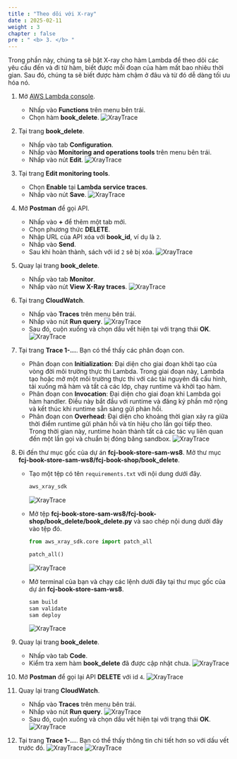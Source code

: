 ```yaml
---
title : "Theo dõi với X-ray"
date : 2025-02-11
weight : 3
chapter : false
pre : " <b> 3. </b> "
---
```


Trong phần này, chúng ta sẽ bật X-ray cho hàm Lambda để theo dõi các yêu cầu đến và đi từ hàm, biết được mỗi đoạn của hàm mất bao nhiêu thời gian. Sau đó, chúng ta sẽ biết được hàm chậm ở đâu và từ đó dễ dàng tối ưu hóa nó.

1. Mở [AWS Lambda console](https://us-east-1.console.aws.amazon.com/lambda/home?region=us-east-1#/functions).
    - Nhấp vào **Functions** trên menu bên trái.
    - Chọn hàm **book_delete**.
      ![XrayTrace](https://chaunguyen3rd.github.io/000085-Book-store-Tracing-and-monitoring-with-Xray-and-Cloudwatch/images/temp/1/39.png?width=90pc)

2. Tại trang **book_delete**.
    - Nhấp vào tab **Configuration**.
    - Nhấp vào **Monitoring and operations tools** trên menu bên trái.
    - Nhấp vào nút **Edit**.
      ![XrayTrace](https://chaunguyen3rd.github.io/000085-Book-store-Tracing-and-monitoring-with-Xray-and-Cloudwatch/images/temp/1/40.png?width=90pc)

3. Tại trang **Edit monitoring tools**.
    - Chọn **Enable** tại **Lambda service traces**.
    - Nhấp vào nút **Save**.
      ![XrayTrace](https://chaunguyen3rd.github.io/000085-Book-store-Tracing-and-monitoring-with-Xray-and-Cloudwatch/images/temp/1/41.png?width=90pc)

4. Mở **Postman** để gọi API.
    - Nhấp vào **+** để thêm một tab mới.
    - Chọn phương thức **DELETE**.
    - Nhập URL của API xóa với **book_id**, ví dụ là `2`.
    - Nhấp vào **Send**.
    - Sau khi hoàn thành, sách với id `2` sẽ bị xóa.
      ![XrayTrace](https://chaunguyen3rd.github.io/000085-Book-store-Tracing-and-monitoring-with-Xray-and-Cloudwatch/images/temp/1/42.png?width=90pc)

5. Quay lại trang **book_delete**.
    - Nhấp vào tab **Monitor**.
    - Nhấp vào nút **View X-Ray traces**.
      ![XrayTrace](https://chaunguyen3rd.github.io/000085-Book-store-Tracing-and-monitoring-with-Xray-and-Cloudwatch/images/temp/1/43.png?width=90pc)

6. Tại trang **CloudWatch**.
    - Nhấp vào **Traces** trên menu bên trái.
    - Nhấp vào nút **Run query**.
      ![XrayTrace](https://chaunguyen3rd.github.io/000085-Book-store-Tracing-and-monitoring-with-Xray-and-Cloudwatch/images/temp/1/44.png?width=90pc)
    - Sau đó, cuộn xuống và chọn dấu vết hiện tại với trạng thái **OK**.
      ![XrayTrace](https://chaunguyen3rd.github.io/000085-Book-store-Tracing-and-monitoring-with-Xray-and-Cloudwatch/images/temp/1/45.png?width=90pc)

7. Tại trang **Trace 1-...**. Bạn có thể thấy các phân đoạn con.
    - Phân đoạn con **Initialization**: Đại diện cho giai đoạn khởi tạo của vòng đời môi trường thực thi Lambda. Trong giai đoạn này, Lambda tạo hoặc mở một môi trường thực thi với các tài nguyên đã cấu hình, tải xuống mã hàm và tất cả các lớp, chạy runtime và khởi tạo hàm.
    - Phân đoạn con **Invocation**: Đại diện cho giai đoạn khi Lambda gọi hàm handler. Điều này bắt đầu với runtime và đăng ký phần mở rộng và kết thúc khi runtime sẵn sàng gửi phản hồi.
    - Phân đoạn con **Overhead**: Đại diện cho khoảng thời gian xảy ra giữa thời điểm runtime gửi phản hồi và tín hiệu cho lần gọi tiếp theo. Trong thời gian này, runtime hoàn thành tất cả các tác vụ liên quan đến một lần gọi và chuẩn bị đóng băng sandbox.
      ![XrayTrace](/images/temp/1/54.png?width=90pc)

8. Đi đến thư mục gốc của dự án **fcj-book-store-sam-ws8**. Mở thư mục **fcj-book-store-sam-ws8/fcj-book-shop/book_delete**.
    - Tạo một tệp có tên `requirements.txt` với nội dung dưới đây.

      ```txt
      aws_xray_sdk
      ```

      ![XrayTrace](https://chaunguyen3rd.github.io/000085-Book-store-Tracing-and-monitoring-with-Xray-and-Cloudwatch/images/temp/1/46.png?width=90pc)
    - Mở tệp **fcj-book-store-sam-ws8/fcj-book-shop/book_delete/book_delete.py** và sao chép nội dung dưới đây vào tệp đó.

        ```py
        from aws_xray_sdk.core import patch_all

        patch_all()
        ```

        ![XrayTrace](https://chaunguyen3rd.github.io/000085-Book-store-Tracing-and-monitoring-with-Xray-and-Cloudwatch/images/temp/1/47.png?width=90pc)
    - Mở terminal của bạn và chạy các lệnh dưới đây tại thư mục gốc của dự án **fcj-book-store-sam-ws8**.

      ```bash
      sam build
      sam validate
      sam deploy
      ```

      ![XrayTrace](https://chaunguyen3rd.github.io/000085-Book-store-Tracing-and-monitoring-with-Xray-and-Cloudwatch/images/temp/1/48.png?width=90pc)

9. Quay lại trang **book_delete**.
    - Nhấp vào tab **Code**.
    - Kiểm tra xem hàm **book_delete** đã được cập nhật chưa.
      ![XrayTrace](https://chaunguyen3rd.github.io/000085-Book-store-Tracing-and-monitoring-with-Xray-and-Cloudwatch/images/temp/1/49.png?width=90pc)

10. Mở **Postman** để gọi lại API **DELETE** với id `4`.
    ![XrayTrace](https://chaunguyen3rd.github.io/000085-Book-store-Tracing-and-monitoring-with-Xray-and-Cloudwatch/images/temp/1/50.png?width=90pc)

11. Quay lại trang **CloudWatch**.
    - Nhấp vào **Traces** trên menu bên trái.
    - Nhấp vào nút **Run query**.
      ![XrayTrace](https://chaunguyen3rd.github.io/000085-Book-store-Tracing-and-monitoring-with-Xray-and-Cloudwatch/images/temp/1/44.png?width=90pc)
    - Sau đó, cuộn xuống và chọn dấu vết hiện tại với trạng thái **OK**.
      ![XrayTrace](https://chaunguyen3rd.github.io/000085-Book-store-Tracing-and-monitoring-with-Xray-and-Cloudwatch/images/temp/1/51.png?width=90pc)

12. Tại trang **Trace 1-...**. Bạn có thể thấy thông tin chi tiết hơn so với dấu vết trước đó.
    ![XrayTrace](https://chaunguyen3rd.github.io/000085-Book-store-Tracing-and-monitoring-with-Xray-and-Cloudwatch/images/temp/1/52.png?width=90pc)
    ![XrayTrace](https://chaunguyen3rd.github.io/000085-Book-store-Tracing-and-monitoring-with-Xray-and-Cloudwatch/images/temp/1/53.png?width=90pc)
